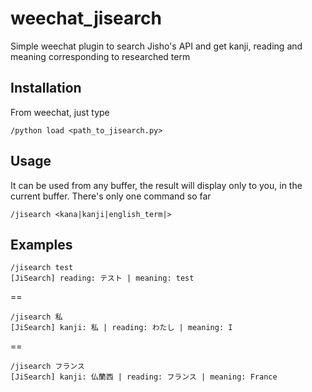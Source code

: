 # weechat_jisearch
Simple weechat plugin to search Jisho's API and get kanji, reading and meaning corresponding to researched term

## Installation

From weechat, just type
```
/python load <path_to_jisearch.py>
```

## Usage

It can be used from any buffer, the result will display only to you, in the current buffer.
There's only one command so far

```
/jisearch <kana|kanji|english_term|>
```

## Examples

```
/jisearch test
[JiSearch] reading: テスト | meaning: test
```
==
```
/jisearch 私
[JiSearch] kanji: 私 | reading: わたし | meaning: I
```
==
```
/jisearch フランス
[JiSearch] kanji: 仏蘭西 | reading: フランス | meaning: France
```
